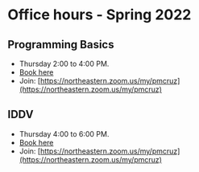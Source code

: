 # Office hours - Spring 2022

## Programming Basics
- Thursday 2:00 to 4:00 PM.
- [Book here](https://outlook.office365.com/owa/calendar/ProgrammingBasics@northeastern.onmicrosoft.com/bookings)
- Join: [https://northeastern.zoom.us/my/pmcruz](https://northeastern.zoom.us/my/pmcruz)

## IDDV
- Thursday 4:00 to 6:00 PM.
- [Book here](https://outlook.office365.com/owa/calendar/OfficeHoursPB@northeastern.onmicrosoft.com/bookings/s/cZg-2UzYxUiKtn2YNCxaig2)
- Join: [https://northeastern.zoom.us/my/pmcruz](https://northeastern.zoom.us/my/pmcruz)
